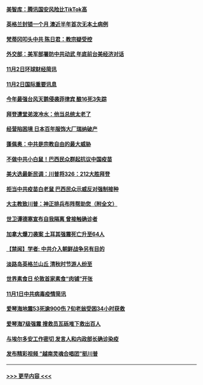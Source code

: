 #### [美智库：腾讯国安风险比TikTok高](../pages/prog202/a102977344.md?t=11030451) 
#### [英格兰封锁一个月 澳近半年首次无本土病例](../pages/prog202/a102977332.md?t=11030451) 
#### [梵蒂冈叩头中共 陈日君：教宗疑受控](../pages/prog202/a102977294.md?t=11030451) 
#### [外交部：美军部署防中共动武 年底前台美经济对话](../pages/prog202/a102977291.md?t=11030451) 
#### [11月2日环球财经简讯](../pages/prog202/a102977284.md?t=11030451) 
#### [11月2日国际重要讯息](../pages/prog202/a102977179.md?t=11030451) 
#### [今年最强台风天鹅侵袭菲律宾 酿16死3失踪](../pages/prog202/a102977149.md?t=11030451) 
#### [拜登遭堂弟泼冷水：他当总统太老了](../pages/prog202/a102977150.md?t=11030451) 
#### [经营陷困境 日本百年服饰大厂瑞纳破产](../pages/prog202/a102977063.md?t=11030451) 
#### [蓬佩奥：中共是宗教自由的最大威胁](../pages/prog202/a102977053.md?t=11030451) 
#### [不做中共小白鼠！巴西民众群起抗议中国疫苗](../pages/prog202/a102977029.md?t=11030451) 
#### [美大选最新民调：川普将326：212大胜拜登](../pages/prog202/a102977003.md?t=11030451) 
#### [拒当中共疫苗白老鼠 巴西民众示威反对强制接种](../pages/prog202/a102976963.md?t=11030451) 
#### [大主教致川普：神正排兵布阵帮助您（附全文）](../pages/prog202/a102976938.md?t=11030451) 
#### [世卫谭德塞宣布自我隔离 曾接触确诊者](../pages/prog202/a102976924.md?t=11030451) 
#### [加拿大爆刀袭案 土耳其强震死亡升至64人](../pages/prog202/a102976844.md?t=11030451) 
#### [【禁闻】学者: 中共介入朝鲜战争另有目的](../pages/prog202/a102976801.md?t=11030451) 
#### [淡路岛英格兰山丘 清秋时节游人纷至](../pages/prog202/a102976805.md?t=11030451) 
#### [世界素食日 伦敦首家素食“肉铺”开张](../pages/prog202/a102976727.md?t=11030451) 
#### [11月1日中共病毒疫情简讯](../pages/prog202/a102976729.md?t=11030451) 
#### [爱琴海地震53死逾900伤 7旬老翁受困34小时获救](../pages/prog202/a102976671.md?t=11030451) 
#### [爱琴海7级强震 搜救员瓦砾堆下救出百人](../pages/prog202/a102976584.md?t=11030451) 
#### [与埃尔多安工作密切 发言人和内政部长确诊染疫](../pages/prog202/a102976556.md?t=11030451) 
#### [发布精彩视频 “越南灵魂合唱团”挺川普](../pages/prog202/a102976129.md?t=11030451) 

----
#### [ >>> 更早内容 <<< ](../indexes/prog202-earlier.md)
